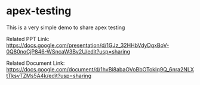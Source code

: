 # apex-testing
This is a very simple demo to share apex testing

Related PPT Link:
https://docs.google.com/presentation/d/1GJz_32HHbVdyDqxBoV-0Q80noCjP846-WSncaW3Bv2U/edit?usp=sharing

Related Document Link:
https://docs.google.com/document/d/1hvBi8abaOVoBbOTokIq9Q_6nra2NLXtTksvTZMs5A4k/edit?usp=sharing
